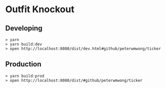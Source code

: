# Outfit Knockout

## Developing

```
> yarn
> yarn build:dev
> open http://localhost:8080/dist/dev.html#github/peterwmwong/ticker
```

## Production

```
> yarn build:prod
> open http://localhost:8080/dist/#github/peterwmwong/ticker
```

